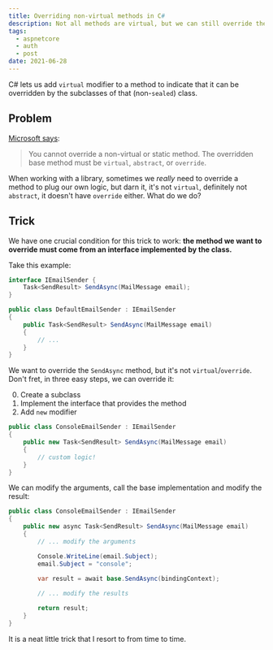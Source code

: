 ```yaml
---
title: Overriding non-virtual methods in C#
description: Not all methods are virtual, but we can still override them (with caveats)
tags:
  - aspnetcore
  - auth
  - post
date: 2021-06-28
---
```


C# lets us add `virtual` modifier to a method to indicate that it can be overridden by the subclasses of that (non-`sealed`) class.

## Problem

[Microsoft says](https://docs.microsoft.com/en-us/dotnet/csharp/language-reference/keywords/override):

> You cannot override a non-virtual or static method. The overridden base method must be `virtual`, `abstract`, or `override`.

When working with a library, sometimes we _really_ need to override a method to plug our own logic, but darn it, it's not `virtual`, definitely not `abstract`, it doesn't have `override` either. What do we do? 

## Trick

We have one crucial condition for this trick to work: **the method we want to override must come from an interface implemented by the class.**

Take this example:

```c#
interface IEmailSender {
    Task<SendResult> SendAsync(MailMessage email);
}

public class DefaultEmailSender : IEmailSender
{
    public Task<SendResult> SendAsync(MailMessage email)
    {
        // ...
    }
}
```

We want to override the `SendAsync` method, but it's not `virtual`/`override`. Don't fret, in three easy steps, we can override it:

0. Create a subclass
1. Implement the interface that provides the method
2. Add `new` modifier

```c#
public class ConsoleEmailSender : IEmailSender
{
    public new Task<SendResult> SendAsync(MailMessage email)
    {
        // custom logic!
    }
}
```

We can modify the arguments, call the base implementation and modify the result:

```c#
public class ConsoleEmailSender : IEmailSender
{
    public new async Task<SendResult> SendAsync(MailMessage email)
    {
        // ... modify the arguments

        Console.WriteLine(email.Subject);
        email.Subject = "console";
        
        var result = await base.SendAsync(bindingContext);

        // ... modify the results

        return result;
    }
}
```

It is a neat little trick that I resort to from time to time.
